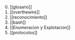 0. [[glosario]]
1. [[overthewire]]
2. [[reconocimiento]]
3. [[bash]]
4. [[Enumeracion y Explotacion]]
5. [[protocolos]]